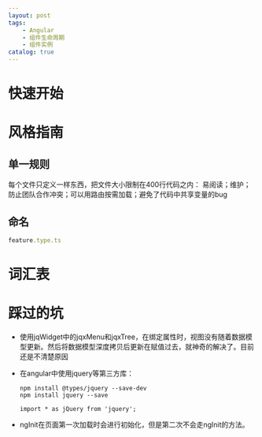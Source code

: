 ```yaml
---
layout: post
tags: 
    - Angular
    - 组件生命周期
    - 组件实例
catalog: true
---
```



# 快速开始

# 风格指南
## 单一规则
每个文件只定义一样东西，把文件大小限制在400行代码之内：
易阅读；维护；防止团队合作冲突；可以用路由按需加载；避免了代码中共享变量的bug
## 命名
``` typescript
feature.type.ts
```


# 词汇表

# 踩过的坑
- 使用jqWidget中的jqxMenu和jqxTree，在绑定属性时，视图没有随着数据模型更新。然后将数据模型深度拷贝后更新在赋值过去，就神奇的解决了。目前还是不清楚原因
- 在angular中使用jquery等第三方库：
    ```
    npm install @types/jquery --save-dev
    npm install jquery --save
    
    import * as jQuery from 'jquery';
    ```

- ngInit在页面第一次加载时会进行初始化，但是第二次不会走ngInit的方法。